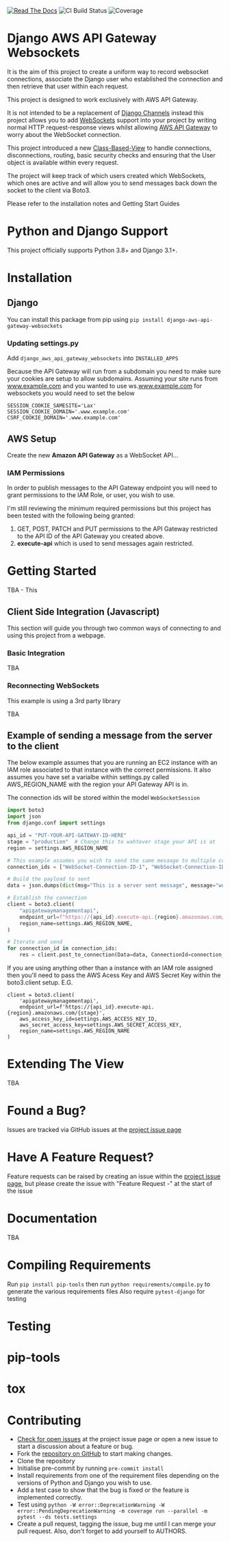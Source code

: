 [![Read The Docs](https://img.shields.io/readthedocs/django-mysql?style=for-the-badge)](https://django-aws-api-gateway-websockets.readthedocs.io/)
![CI Build Status](https://img.shields.io/github/workflow/status/StevenMapes/django-aws-api-gateway-websockets/CI/main?style=for-the-badge)
![Coverage](https://img.shields.io/codecov/c/github/StevenMapes/django-aws-api-gateway-websockets/main?style=for-the-badge)

# Django AWS API Gateway Websockets
It is the aim of this project to create a uniform way to record websocket connections, associate the Django user who established the connection and then retrieve that user within each request.

This project is designed to work exclusively with AWS API Gateway.

It is not intended to be a replacement of [Django Channels](https://github.com/django/channels) instead this project allows you to add [WebSockets](https://en.wikipedia.org/wiki/WebSocket) support into your project by writing normal HTTP request-response views whilst allowing [AWS API Gateway](https://aws.amazon.com/api-gateway/) to worry about the WebSocket connection.

This project introduced a new [Class-Based-View](https://docs.djangoproject.com/en/dev/topics/class-based-views/) to handle connections, disconnections, routing, basic security checks and ensuring that the User object is available within every request.

The project will keep track of which users created which WebSockets, which ones are active and will allow you to send messages back down the socket to the client via Boto3.

Please refer to the installation notes and Getting Start Guides

# Python and Django Support
This project officially supports Python 3.8+ and Django 3.1+.

# Installation
## Django
You can install this package from pip using
```pip install django-aws-api-gateway-websockets```

### Updating settings.py
Add ```django_aws_api_gateway_websockets``` into ```INSTALLED_APPS``` 

Because the API Gateway will run from a subdomain you need to make sure your cookies are setup to allow subdomains.
Assuming your site runs from www.example.com and you wanted to use ws.www.example.com for websockets you would need to 
set the below
```
SESSION_COOKIE_SAMESITE='Lax'
SESSION_COOKIE_DOMAIN='.www.example.com'
CSRF_COOKIE_DOMAIN='.www.example.com'
```

## AWS Setup
Create the new **Amazon API Gateway** as a WebSocket API...

### IAM Permissions
In order to publish messages to the API Gateway endpoint you will need to grant permissions to the IAM Role, or user, 
you wish to use.

I'm still reviewing the minimum required permissions but this project has been tested with the following being granted:

1. GET, POST, PATCH and PUT permissions to the API Gateway restricted to the API ID of the API Gateway you created above.
2. __execute-api__ which is used to send messages again restricted.

# Getting Started
TBA - This 

## Client Side Integration (Javascript)
This section will guide you through two common ways of connecting to and using this project from a webpage.

### Basic Integration
TBA

### Reconnecting WebSockets
This example is using a 3rd party library

TBA

## Example of sending a message from the server to the client
The below example assumes that you are running an EC2 instance with an IAM role associated to that instance with the 
correct permissions. It also assumes you have set a varialbe within settings.py called AWS_REGION_NAME with the 
region your API Gateway API is in.

The connection ids will be stored within the model ```WebSocketSession```

```python
import boto3
import json
from django.conf import settings

api_id = "PUT-YOUR-API-GATEWAY-ID-HERE"
stage = "production"  # Change this to wahtever stage your API is at
region = settings.AWS_REGION_NAME

# This example assumes you wish to send the same mesaage to multiple connections
connection_ids = ["WebSocket-Connection-ID-1", "WebSocket-Connection-ID-2"]

# Build the payload to sent
data = json.dumps(dict(msg="This is a server sent message", message="would not be set"))

# Establish the connection
client = boto3.client(
    "apigatewaymanagementapi",
    endpoint_url=f"https://{api_id}.execute-api.{region}.amazonaws.com/{stage}",
    region_name=settings.AWS_REGION_NAME,
)

# Iterate and send
for connection_id in connection_ids:
    res = client.post_to_connection(Data=data, ConnectionId=connection_id)
```

If you are using anything other than a instance with an IAM role assigned then you'll need to pass the AWS Acess Key and
AWS Secret Key within the boto3.client setup. E.G.
```
client = boto3.client(
    'apigatewaymanagementapi', 
    endpoint_url=f'https://{api_id}.execute-api.{region}.amazonaws.com/{stage}', 
    aws_access_key_id=settings.AWS_ACCESS_KEY_ID,
    aws_secret_access_key=settings.AWS_SECRET_ACCESS_KEY,
    region_name=settings.AWS_REGION_NAME
)
```

# Extending The View
TBA

# Found a Bug?
Issues are tracked via GitHub issues at the [project issue page](https://github.com/StevenMapes/django-aws-api-gateway-websockets/issues)

# Have A Feature Request?
Feature requests can be raised by creating an issue within the [project issue page](https://github.com/StevenMapes/django-aws-api-gateway-websockets/issues), but please create the issue with "Feature Request -" at the start of the issue

# Documentation
TBA

# Compiling Requirements
Run ```pip install pip-tools``` then run ```python requirements/compile.py``` to generate the various requirements files
Also require ```pytest-django``` for testing

# Testing

# pip-tools

# tox

# Contributing
- [Check for open issues](https://github.com/StevenMapes/django-aws-api-gateway-websockets/issues) at the project issue page or open a new issue to start a discussion about a feature or bug.
- Fork the [repository on GitHub](https://github.com/StevenMapes/django-aws-api-gateway-websockets) to start making changes.
- Clone the repository
- Initialise pre-commit by running ```pre-commit install```
- Install requirements from one of the requirement files depending on the versions of Python and Django you wish to use.
- Add a test case to show that the bug is fixed or the feature is implemented correctly.
- Test using ```python -W error::DeprecationWarning -W error::PendingDeprecationWarning -m coverage run --parallel -m pytest --ds tests.settings```
- Create a pull request, tagging the issue, bug me until I can merge your pull request. Also, don't forget to add yourself to AUTHORS.
